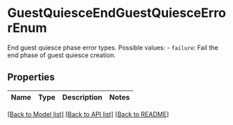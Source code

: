 # GuestQuiesceEndGuestQuiesceErrorEnum

End guest quiesce phase error types.  Possible values: - `failure`: Fail the end phase of guest quiesce creation. 

## Properties
Name | Type | Description | Notes
------------ | ------------- | ------------- | -------------

[[Back to Model list]](../README.md#documentation-for-models) [[Back to API list]](../README.md#documentation-for-api-endpoints) [[Back to README]](../README.md)


